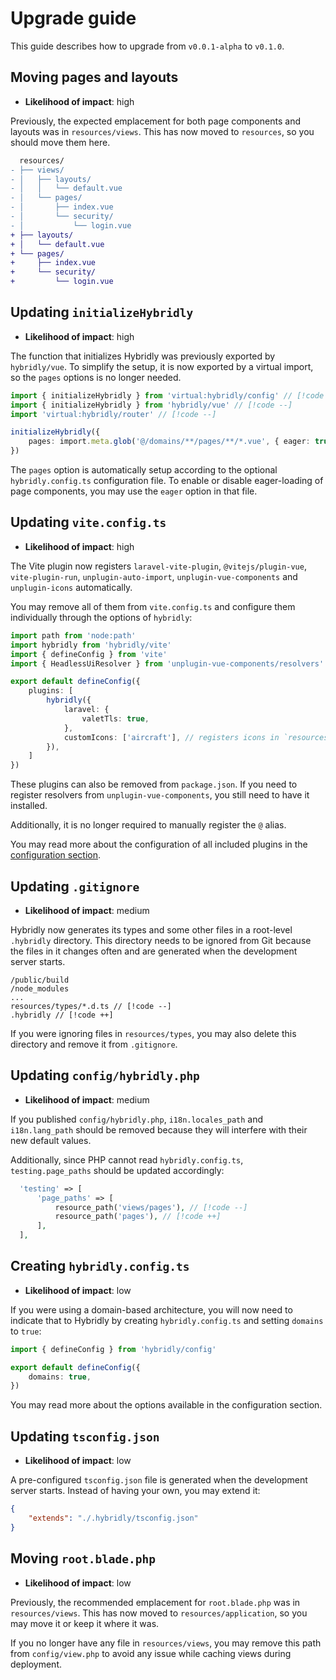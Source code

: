 # Upgrade guide

This guide describes how to upgrade from `v0.0.1-alpha` to `v0.1.0`.

## Moving pages and layouts

- **Likelihood of impact**: <span class="text-red-700 dark:text-red-300">high</span>

Previously, the expected emplacement for both page components and layouts was in `resources/views`. This has now moved to `resources`, so you should move them here.

```diff
  resources/
- ├── views/
- │   ├── layouts/
- │   │   └── default.vue
- │   └── pages/
- │       ├── index.vue
- │       └── security/
- │           └── login.vue
+ ├── layouts/
+ │   └── default.vue
+ └── pages/
+     ├── index.vue
+     └── security/
+         └── login.vue
```

## Updating `initializeHybridly`

- **Likelihood of impact**: <span class="text-red-700 dark:text-red-300">high</span>

The function that initializes Hybridly was previously exported by `hybridly/vue`. To simplify the setup, it is now exported by a virtual import, so the `pages` options is no longer needed.

```ts
import { initializeHybridly } from 'virtual:hybridly/config' // [!code ++]
import { initializeHybridly } from 'hybridly/vue' // [!code --]
import 'virtual:hybridly/router' // [!code --]

initializeHybridly({
	pages: import.meta.glob('@/domains/**/pages/**/*.vue', { eager: true }), // [!code --]
})
```

The `pages` option is automatically setup according to the optional `hybridly.config.ts` configuration file. To enable or disable eager-loading of page components, you may use the `eager` option in that file.

## Updating `vite.config.ts`

- **Likelihood of impact**: <span class="text-red-700 dark:text-red-300">high</span>

The Vite plugin now registers `laravel-vite-plugin`, `@vitejs/plugin-vue`, `vite-plugin-run`, `unplugin-auto-import`, `unplugin-vue-components` and `unplugin-icons` automatically.

You may remove all of them from `vite.config.ts` and configure them individually through the options of `hybridly`:

```ts
import path from 'node:path'
import hybridly from 'hybridly/vite'
import { defineConfig } from 'vite'
import { HeadlessUiResolver } from 'unplugin-vue-components/resolvers'

export default defineConfig({
	plugins: [
		hybridly({
			laravel: {
				valetTls: true,
			},
			customIcons: ['aircraft'], // registers icons in `resources/icons/aircraft`
		}),
	]
})
```

These plugins can also be removed from `package.json`. If you need to register resolvers from `unplugin-vue-components`, you still need to have it installed.

Additionally, it is no longer required to manually register the `@` alias.

You may read more about the configuration of all included plugins in the [configuration section](../../configuration/vite.md).

## Updating `.gitignore`

- **Likelihood of impact**: medium

Hybridly now generates its types and some other files in a root-level `.hybridly` directory. This directory needs to be ignored from Git because the files in it changes often and are generated when the development server starts. 

```gitignore
/public/build
/node_modules
...
resources/types/*.d.ts // [!code --]
.hybridly // [!code ++]
```

If you were ignoring files in `resources/types`, you may also delete this directory and remove it from `.gitignore`.


## Updating `config/hybridly.php`

- **Likelihood of impact**: medium

If you published `config/hybridly.php`, `i18n.locales_path` and `i18n.lang_path` should be removed because they will interfere with their new default values. 

Additionally, since PHP cannot read `hybridly.config.ts`, `testing.page_paths` should be updated accordingly:

```php
  'testing' => [
      'page_paths' => [
          resource_path('views/pages'), // [!code --]
          resource_path('pages'), // [!code ++]
      ],
  ],
```

## Creating `hybridly.config.ts`

- **Likelihood of impact**: low

If you were using a domain-based architecture, you will now need to indicate that to Hybridly by creating `hybridly.config.ts` and setting `domains` to `true`:

```ts
import { defineConfig } from 'hybridly/config'

export default defineConfig({
	domains: true,
})
```

You may read more about the options available in the configuration section.

## Updating `tsconfig.json`

- **Likelihood of impact**: low

A pre-configured `tsconfig.json` file is generated when the development server starts. Instead of having your own, you may extend it:

```json
{
	"extends": "./.hybridly/tsconfig.json"
}
```

## Moving `root.blade.php`

- **Likelihood of impact**: low

Previously, the recommended emplacement for `root.blade.php` was in `resources/views`. This has now moved to `resources/application`, so you may move it or keep it where it was.

If you no longer have any file in `resources/views`, you may remove this path from `config/view.php` to avoid any issue while caching views during deployment.
